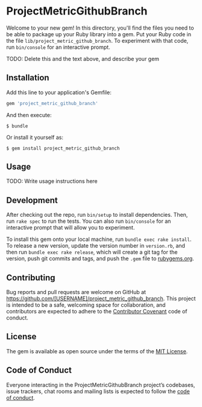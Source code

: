 # ProjectMetricGithubBranch

Welcome to your new gem! In this directory, you'll find the files you need to be able to package up your Ruby library into a gem. Put your Ruby code in the file `lib/project_metric_github_branch`. To experiment with that code, run `bin/console` for an interactive prompt.

TODO: Delete this and the text above, and describe your gem

## Installation

Add this line to your application's Gemfile:

```ruby
gem 'project_metric_github_branch'
```

And then execute:

    $ bundle

Or install it yourself as:

    $ gem install project_metric_github_branch

## Usage

TODO: Write usage instructions here

## Development

After checking out the repo, run `bin/setup` to install dependencies. Then, run `rake spec` to run the tests. You can also run `bin/console` for an interactive prompt that will allow you to experiment.

To install this gem onto your local machine, run `bundle exec rake install`. To release a new version, update the version number in `version.rb`, and then run `bundle exec rake release`, which will create a git tag for the version, push git commits and tags, and push the `.gem` file to [rubygems.org](https://rubygems.org).

## Contributing

Bug reports and pull requests are welcome on GitHub at https://github.com/[USERNAME]/project_metric_github_branch. This project is intended to be a safe, welcoming space for collaboration, and contributors are expected to adhere to the [Contributor Covenant](http://contributor-covenant.org) code of conduct.

## License

The gem is available as open source under the terms of the [MIT License](https://opensource.org/licenses/MIT).

## Code of Conduct

Everyone interacting in the ProjectMetricGithubBranch project’s codebases, issue trackers, chat rooms and mailing lists is expected to follow the [code of conduct](https://github.com/[USERNAME]/project_metric_github_branch/blob/master/CODE_OF_CONDUCT.md).
